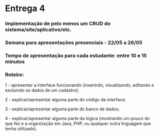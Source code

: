 # Entrega 4

### Implementação de pelo menos um CRUD do sistema/site/aplicativo/etc.

### Semana para apresentações presenciais - 22/05 a 26/05

### Tempo de apresentação para cada estudante: entre 10 e 15 minutos

### Roteiro:

1 - apresentar a interface funcionando (inserindo, visualizando, editando e excluindo os dados de um cadastro);

2 - explicar/apresentar alguma parte do código da interface;

3 - explicar/apresentar alguma parte do banco de dados;

4 - explicar/apresentar alguma parte da lógica (mostrando um pouco do que fez e a organização em Java, PHP, ou qualquer outra linguagem que tenha utilizado).